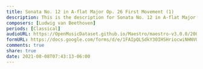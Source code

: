 ```yaml
---
title: Sonata No. 12 in A-flat Major Op. 26 First Movement (1)
description: This is the description for Sonata No. 12 in A-flat Major Op. 26 First Movement by Ludwig van Beethoven
composers: [Ludwig van Beethoven]
periods: [Classical]
audioURL: https://OpenMusicDataset.github.io/Maestro/maestro-v3.0.0/2008/MIDI-Unprocessed_06_R1_2008_01-04_ORIG_MID--AUDIO_06_R1_2008_wav--2.midi
formURL: https://docs.google.com/forms/d/e/1FAIpQLSdkY30IHSHriocwiNHNVONLhY6pokmriDWE2QQRuL0KeUr6qg/viewform
comments: true
share: true
date: 2021-08-08T07:43:13-06:00
---
```

